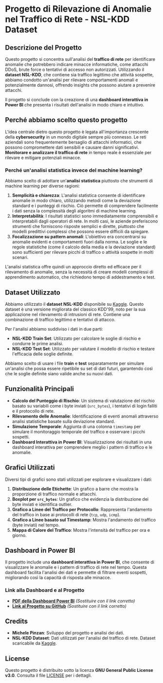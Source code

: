 # Progetto di Rilevazione di Anomalie nel Traffico di Rete - NSL-KDD Dataset

## Descrizione del Progetto

Questo progetto si concentra sull'analisi del **traffico di rete** per identificare anomalie che potrebbero indicare minacce informatiche, come attacchi DDoS, brute force o tentativi di accesso non autorizzati. Utilizzando il **dataset NSL-KDD**, che contiene sia traffico legittimo che attività sospette, abbiamo condotto un'analisi per rilevare comportamenti anomali e potenzialmente dannosi, offrendo insights che possono aiutare a prevenire attacchi.

Il progetto si conclude con la creazione di una **dashboard interattiva in Power BI** che presenta i risultati dell'analisi in modo chiaro e intuitivo.

## Perché abbiamo scelto questo progetto

L'idea centrale dietro questo progetto è legata all'importanza crescente della **cybersecurity** in un mondo digitale sempre più connesso. Le reti aziendali sono frequentemente bersaglio di attacchi informatici, che possono compromettere dati sensibili e causare danni significativi. **Monitorare e analizzare il traffico di rete** in tempo reale è essenziale per rilevare e mitigare potenziali minacce.

### Perché un'analisi statistica invece del machine learning?

Abbiamo scelto di adottare un'**analisi statistica** piuttosto che strumenti di machine learning per diverse ragioni:
1. **Semplicità e chiarezza**: L'analisi statistica consente di identificare anomalie in modo chiaro, utilizzando metodi come la deviazione standard e i punteggi di rischio. Ciò permette di comprendere facilmente i dati senza la complessità degli algoritmi di machine learning.
2. **Interpretabilità**: I risultati statistici sono immediatamente comprensibili e interpretabili dagli operatori di rete. In molti casi, le aziende preferiscono strumenti che forniscono risposte semplici e dirette, piuttosto che modelli predittivi complessi che possono essere difficili da spiegare.
3. **Focalizzazione su pattern anomali**: L'obiettivo era concentrarsi su anomalie evidenti e comportamenti fuori dalla norma. Le soglie e le regole statistiche (come il calcolo della media e la deviazione standard) sono sufficienti per rilevare picchi di traffico o attività sospette in molti scenari.
   
L'analisi statistica offre quindi un approccio diretto ed efficace per il rilevamento di anomalie, senza la necessità di creare modelli complessi di apprendimento automatico, che richiedono tempo di addestramento e test.

## Dataset Utilizzato

Abbiamo utilizzato il **dataset NSL-KDD** disponibile su [Kaggle](https://www.kaggle.com/datasets/hassan06/nslkdd). Questo dataset è una versione migliorata del classico KDD'99, noto per la sua applicazione nel rilevamento di intrusioni di rete. Contiene una combinazione di traffico legittimo e tentativi di attacco.

Per l'analisi abbiamo suddiviso i dati in due parti:
- **NSL-KDD Train Set**: Utilizzato per calcolare le soglie di rischio e condurre le prime analisi.
- **NSL-KDD Test Set**: Utilizzato per valutare il modello di rischio e testare l'efficacia delle soglie definite.

Abbiamo scelto di usare i file **train** e **test** separatamente per simulare un'analisi che possa essere ripetibile su set di dati futuri, garantendo così che le soglie definite siano valide anche su nuovi dati.

## Funzionalità Principali

- **Calcolo del Punteggio di Rischio**: Un sistema di valutazione del rischio basato su variabili come i byte inviati (`src_bytes`), i tentativi di login falliti e il protocollo di rete.
- **Rilevamento delle Anomalie**: Identificazione di eventi anomali attraverso analisi statistiche basate sulla deviazione standard.
- **Simulazione Temporale**: Aggiunta di una colonna `timestamp` per simulare il monitoraggio temporale del traffico e osservare i picchi sospetti.
- **Dashboard Interattiva in Power BI**: Visualizzazione dei risultati in una dashboard interattiva per comprendere meglio i pattern di traffico e le anomalie.

## Grafici Utilizzati

Diversi tipi di grafici sono stati utilizzati per esplorare e visualizzare i dati:

1. **Distribuzione delle Etichette**: Un grafico a barre che mostra la proporzione di traffico normale e attacchi.
2. **Boxplot per `src_bytes`**: Un grafico che evidenzia la distribuzione dei byte inviati e identifica outlier.
3. **Grafico a Linee del Traffico per Protocollo**: Rappresenta l'andamento del traffico in base ai protocolli di rete (`tcp`, `udp`, `icmp`).
4. **Grafico a Linee basato sul Timestamp**: Mostra l'andamento del traffico (byte inviati) nel tempo.
5. **Mappa di Calore del Traffico**: Mostra l'intensità del traffico per ora e giorno.

## Dashboard in Power BI

Il progetto include una **dashboard interattiva in Power BI**, che consente di visualizzare le anomalie e i pattern di traffico di rete nel tempo. Questa dashboard facilita l'analisi dei dati e permette di filtrare eventi sospetti, migliorando così la capacità di risposta alle minacce.

### Link alla Dashboard e al Progetto

- **[PDF della Dashboard Power BI](https://github.com/username/project-name/PowerBI-Dashboard.pdf)** *(Sostituire con il link corretto)*
- **[Link al Progetto su GitHub](https://github.com/username/project-name)** *(Sostituire con il link corretto)*

## Credits

- **Michele Pinzan**: Sviluppo del progetto e analisi dei dati.
- **NSL-KDD Dataset**: Dati utilizzati per l'analisi del traffico di rete. Dataset scaricabile da [Kaggle](https://www.kaggle.com/datasets/hassan06/nslkdd).
  
## License

Questo progetto è distribuito sotto la licenza **GNU General Public License v3.0**. Consulta il file [LICENSE](https://github.com/username/project-name/blob/main/LICENSE) per i dettagli.
